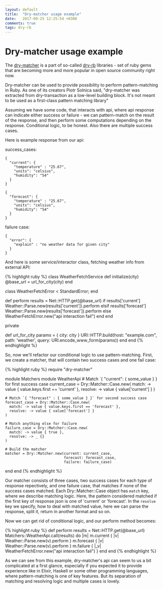 ```yaml
---
layout: default
title:  "Dry-matcher usage example"
date:   2017-09-25 12:25:54 +0300
comments: true
tags: dry-rb
---
```


# Dry-matcher usage example

The [dry-matcher][dry-matcher] is a part of so-called [dry-rb][dry-rb] libraries - set of ruby gems that are becoming more and more popular in
open source community right now.

Dry-matcher can be used to provide possibility to perform pattern-matching in Ruby. As one of its creators Piotr Solnica said,
"dry-matcher was extracted from dry-transaction as a low-level building block. It's not meant to be used as a first-class pattern matching library"

Assuming we have some code, that interacts with api, where api response can indicate either success or failure -  we can
pattern-match on the result of the response, and then perform some computations depending on the response. Conditional
logic, to be honest. Also there are multiple success cases.

Here is example response from our api:

success_cases:
```
{
  "current": {
    "temperature" : "25.67",
    "units": "celsius",
    "humidity": "54"
  }
}
```

```
{
  "forecast": {
    "temperature" : "25.67",
    "units": "celsius",
    "humidity": "54"
  }
}
```

failure case:

```
{
  "error": {
    "explain" : "no weather data for given city"
  }
}
```

And here is some service/interactor class, fetching weather info from external API:

{% highlight ruby %}
class WeatherFetchService
  def initialize(city)
    @base_url = url_for_city(city)
  end

  class WeatherFetchError < StandardError; end

  def perform
    results = Net::HTTP.get(@base_url)
    if results['current']
      Weather::Parse.new(results['current']).perform
    elsif results['forecast']
      Weather::Parse.new(results['forecast']).perform
    else
      WeatherFetchError.new("api interaction fail")
    end
  end

  private

  def url_for_city
    params = { city: city }
    URI::HTTP.build(host: "example.com",
                    path: 'weather',
                    query: URI.encode_www_form(params))
  end
end
{% endhighlight %}

So, now we'll refactor our conditional logic to use pattern-matching. First, we create a matcher, that will contain
two success cases and one fail case:

{% highlight ruby %}
require "dry-matcher"

module Matchers
  module WeatherApi
    # Match `{ "current": { some_value } } for first success case
    current_case = Dry::Matcher::Case.new(
      match: -> value { value.keys.first == 'current' },
      resolve: -> value { value['current'] }
    )

    # Match `{ "forecast" : { some_value } }` for second success case
    forecast_case = Dry::Matcher::Case.new(
      match: -> value { value.keys.first == 'forecast' },
      resolve: -> value { value['forecast'] }
    )

    # Match anything else for failure
    failure_case = Dry::Matcher::Case.new(
      match: -> value { true },
      resolve: -> _ {}
    )

    # Build the matcher
    matcher = Dry::Matcher.new(current: current_case,
                               forecast: forecast_case,
                               failure: failure_case)
  end
end
{% endhighlight %}

Our matcher consists of three cases, two success cases for each type of response repectively, and one failure case, that
matches if none of the success cases matched. Each Dry::Matcher::Case object has `match` key, where we describe matching
logic. Here, the pattern considered matched if the first key of response json is one of 'current' or 'forecast'. In the
`resolve` key we specify, how to deal with matched value, here we can parse the response, split it, return in another format
and so on.

Now we can get rid of conditional logic, and our perform method becomes:

{% highlight ruby %}
def perform
  results = Net::HTTP.get(@base_url)
  Matchers::WeatherApi.call(results) do |m|
    m.current { |v| Weather::Parse.new(v).perform }
    m.forecast { |v| Weather::Parse.new(v).perform }
    m.failure { |_v| WeatherFetchError.new("api interaction fail") }
  end
end
{% endhighlight %}


As we can see from this example, dry-matcher's api can seem to us a bit complicated at a first glance,
especially if you expected it to provide experience like in Elixir, Haskell or some other programming languages, where
pattern-matching is one of key features. But its separation of matching and resolving logic and multiple cases is lovely.

[dry-matcher]: http://dry-rb.org/gems/dry-matcher/
[dry-rb]: http://dry-rb.org/

